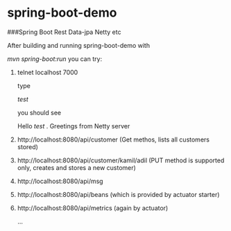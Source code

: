 # spring-boot-demo
###Spring Boot Rest Data-jpa Netty etc 

After building and running spring-boot-demo with</p> *mvn spring-boot:run*
you can try:</p>
1. telnet localhost 7000</p>
type</p>
*test*</p>
you should see</p> Hello *test* . Greetings from Netty server</p>
2. http://localhost:8080/api/customer (Get methos, lists all customers stored)</p>
3. http://localhost:8080/api/customer/kamil/adil (PUT method is supported only, creates and stores a new customer) </p>
4. http://localhost:8080/api/msg</p>
5. http://localhost:8080/api/beans (which is provided by actuator starter)</p>
6. http://localhost:8080/api/metrics (again by actuator)</p>
...


